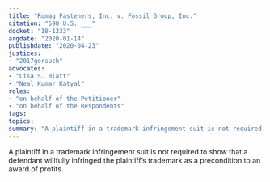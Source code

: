 ```yaml
---
title: "Romag Fasteners, Inc. v. Fossil Group, Inc."
citation: "590 U.S. ___"
docket: "18-1233"
argdate: "2020-01-14"
publishdate: "2020-04-23"
justices:
- "2017gorsuch"
advocates:
- "Lisa S. Blatt"
- "Neal Kumar Katyal"
roles:
- "on behalf of the Petitioner"
- "on behalf of the Respondents"
tags:
topics:
summary: "A plaintiff in a trademark infringement suit is not required to show that a defendant willfully infringed the plaintiff’s trademark as a precondition to an award of profits."
---
```

A plaintiff in a trademark infringement suit is not required to show that a defendant willfully infringed the plaintiff’s trademark as a precondition to an award of profits.